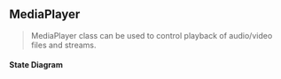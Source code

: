 ## MediaPlayer

>MediaPlayer class can be used to control playback of audio/video files and streams.

#### State Diagram

![]()